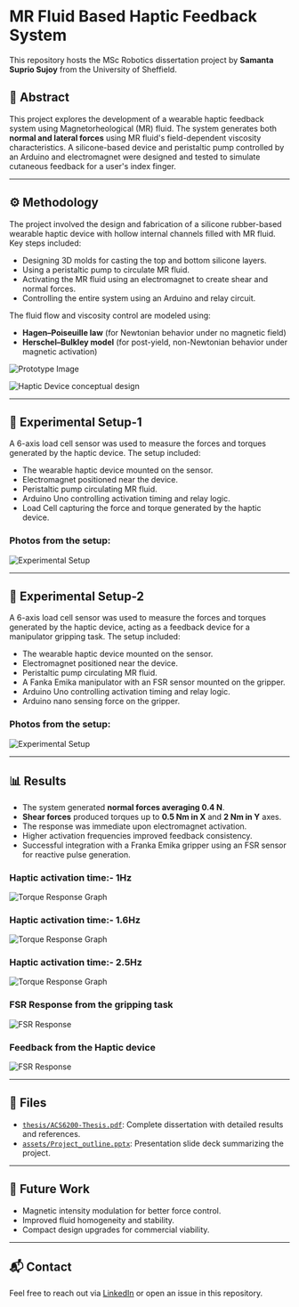 # MR Fluid Based Haptic Feedback System

This repository hosts the MSc Robotics dissertation project by **Samanta Suprio Sujoy** from the University of Sheffield.

## 📄 Abstract
This project explores the development of a wearable haptic feedback system using Magnetorheological (MR) fluid. The system generates both **normal and lateral forces** using MR fluid's field-dependent viscosity characteristics. A silicone-based device and peristaltic pump controlled by an Arduino and electromagnet were designed and tested to simulate cutaneous feedback for a user's index finger.

---

## ⚙️ Methodology

The project involved the design and fabrication of a silicone rubber-based wearable haptic device with hollow internal channels filled with MR fluid. Key steps included:

- Designing 3D molds for casting the top and bottom silicone layers.
- Using a peristaltic pump to circulate MR fluid.
- Activating the MR fluid using an electromagnet to create shear and normal forces.
- Controlling the entire system using an Arduino and relay circuit.

The fluid flow and viscosity control are modeled using:
- **Hagen–Poiseuille law** (for Newtonian behavior under no magnetic field)
- **Herschel–Bulkley model** (for post-yield, non-Newtonian behavior under magnetic activation)

![Prototype Image](./images/block_diagram.png)

![Haptic Device conceptual design](./images/haptic_device_conceptual_design.png)

---

## 🧪 Experimental Setup-1

A 6-axis load cell sensor was used to measure the forces and torques generated by the haptic device. The setup included:

- The wearable haptic device mounted on the sensor.
- Electromagnet positioned near the device.
- Peristaltic pump circulating MR fluid.
- Arduino Uno controlling activation timing and relay logic.
- Load Cell capturing the force and torque generated by the haptic device.

### Photos from the setup:
![Experimental Setup](./images/setup.png)

---
## 🧪 Experimental Setup-2

A 6-axis load cell sensor was used to measure the forces and torques generated by the haptic device, acting as a feedback device for a manipulator gripping task. The setup included:

- The wearable haptic device mounted on the sensor.
- Electromagnet positioned near the device.
- Peristaltic pump circulating MR fluid.
- A Fanka Emika manipulator with an FSR sensor mounted on the gripper.
- Arduino Uno controlling activation timing and relay logic.
- Arduino nano sensing force on the gripper.

### Photos from the setup:
![Experimental Setup](./images/franka_setup.png)

---
## 📊 Results

- The system generated **normal forces averaging 0.4 N**.
- **Shear forces** produced torques up to **0.5 Nm in X** and **2 Nm in Y** axes.
- The response was immediate upon electromagnet activation.
- Higher activation frequencies improved feedback consistency.
- Successful integration with a Franka Emika gripper using an FSR sensor for reactive pulse generation.

### Haptic activation time:- 1Hz
![Torque Response Graph](./images/Torque_1000.png)

### Haptic activation time:- 1.6Hz
![Torque Response Graph](./images/Torque_600.png)

### Haptic activation time:- 2.5Hz
![Torque Response Graph](./images/Torque_400.png)

### FSR Response from the gripping task
![FSR Response](./images/FSR_50.png)

### Feedback from the Haptic device 
![FSR Response](./images/loadcell_50N.png)

---

## 📂 Files
- [`thesis/ACS6200-Thesis.pdf`](./thesis/ACS6200-Thesis.pdf): Complete dissertation with detailed results and references.
- [`assets/Project_outline.pptx`](./assets/Project_outline.pptx): Presentation slide deck summarizing the project.

---

## 🔮 Future Work
- Magnetic intensity modulation for better force control.
- Improved fluid homogeneity and stability.
- Compact design upgrades for commercial viability.

---

## 📬 Contact
Feel free to reach out via [LinkedIn](https://www.linkedin.com/in/samanta-suprio-6891441b1/) or open an issue in this repository.
